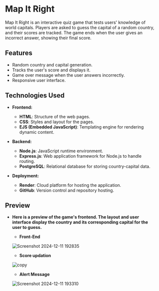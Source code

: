 # Map It Right

Map It Right is an interactive quiz game that tests users' knowledge of world capitals. Players are asked to guess the capital of a random country, and their scores are tracked. The game ends when the user gives an incorrect answer, showing their final score.

## Features

- Random country and capital generation.
- Tracks the user's score and displays it.
- Game over message when the user answers incorrectly.
- Responsive user interface.

## Technologies Used

- **Frontend:**
  - **HTML**: Structure of the web pages.
  - **CSS**: Styles and layout for the pages.
  - **EJS (Embedded JavaScript)**: Templating engine for rendering dynamic content.

- **Backend:**
  - **Node.js**: JavaScript runtime environment.
  - **Express.js**: Web application framework for Node.js to handle routing.
  - **PostgreSQL**: Relational database for storing country-capital data.

- **Deployment:**
  - **Render**: Cloud platform for hosting the application.
  - **GitHub**: Version control and repository hosting.
## Preview
- **Here is a preview of the game's frontend. The layout and user interface display the country and its corresponding capital for the user to guess.**
 
  - **Front-End**
 
  ![Screenshot 2024-12-11 192835](https://github.com/user-attachments/assets/0f4c16a4-a47d-46f4-9052-46e513c012d1)
  - **Score updation**
 
  ![copy](https://github.com/user-attachments/assets/20d2add1-bb43-4cfa-a854-b245defa5a5e)

  - **Alert Message**

  ![Screenshot 2024-12-11 193310](https://github.com/user-attachments/assets/6ac07ffa-a129-44fe-ac6d-ef650ec3926d)

